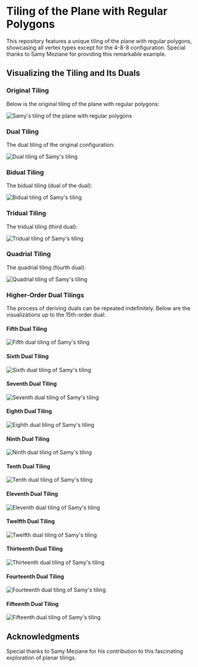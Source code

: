 # Tiling of the Plane with Regular Polygons

This repository features a unique tiling of the plane with regular polygons, showcasing all vertex types except for the 4-8-8 configuration. Special thanks to Samy Meziane for providing this remarkable example.

## Visualizing the Tiling and Its Duals

### Original Tiling

Below is the original tiling of the plane with regular polygons:

![Samy's tiling of the plane with regular polygons](output/samy/0.svg)

### Dual Tiling

The dual tiling of the original configuration:

![Dual tiling of Samy's tiling](output/samy/1.svg)

### Bidual Tiling

The bidual tiling (dual of the dual):

![Bidual tiling of Samy's tiling](output/samy/2.svg)

### Tridual Tiling

The tridual tiling (third dual):

![Tridual tiling of Samy's tiling](output/samy/3.svg)

### Quadrial Tiling

The quadrial tiling (fourth dual):

![Quadrial tiling of Samy's tiling](output/samy/4.svg)

### Higher-Order Dual Tilings

The process of deriving duals can be repeated indefinitely. Below are the visualizations up to the 15th-order dual:

#### Fifth Dual Tiling

![Fifth dual tiling of Samy's tiling](output/samy/5.svg)

#### Sixth Dual Tiling

![Sixth dual tiling of Samy's tiling](output/samy/6.svg)

#### Seventh Dual Tiling

![Seventh dual tiling of Samy's tiling](output/samy/7.svg)

#### Eighth Dual Tiling

![Eighth dual tiling of Samy's tiling](output/samy/8.svg)

#### Ninth Dual Tiling

![Ninth dual tiling of Samy's tiling](output/samy/9.svg)

#### Tenth Dual Tiling

![Tenth dual tiling of Samy's tiling](output/samy/10.svg)

#### Eleventh Dual Tiling

![Eleventh dual tiling of Samy's tiling](output/samy/11.svg)

#### Twelfth Dual Tiling

![Twelfth dual tiling of Samy's tiling](output/samy/12.svg)

#### Thirteenth Dual Tiling

![Thirteenth dual tiling of Samy's tiling](output/samy/13.svg)

#### Fourteenth Dual Tiling

![Fourteenth dual tiling of Samy's tiling](output/samy/14.svg)

#### Fifteenth Dual Tiling

![Fifteenth dual tiling of Samy's tiling](output/samy/15.svg)

## Acknowledgments

Special thanks to Samy Meziane for his contribution to this fascinating exploration of planar tilings.
